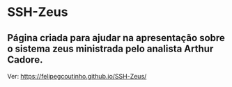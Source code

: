 # SSH-Zeus

## Página criada para ajudar na apresentação sobre o sistema zeus ministrada pelo analista Arthur Cadore.

Ver: https://felipegcoutinho.github.io/SSH-Zeus/
